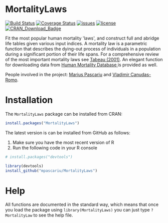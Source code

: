# MortalityLaws
[![Build Status](https://travis-ci.org/mpascariu/MortalityLaws.svg?branch=master)](https://travis-ci.org/mpascariu/MortalityLaws)
[![Coverage Status](https://img.shields.io/codecov/c/github/mpascariu/MortalityLaws/master.svg)](https://codecov.io/github/mpascariu/MortalityLaws?branch=master)
[![issues](https://img.shields.io/github/issues-raw/mpascariu/MortalityLaws.svg)]()
[![license](https://img.shields.io/github/license/mpascariu/MortalityLaws.svg)]()
[![CRAN\_Download\_Badge](http://cranlogs.r-pkg.org/badges/grand-total/MortalityLaws)](http://cran.r-project.org/package=MortalityLaws)


Fit the most popular human mortality 'laws', and construct full and abridge life tables given various input indices. A mortality law is a parametric function that describes the dying-out process of individuals in a population during a significant portion of their 
life spans. For a comprehensive review of the most important mortality laws see [Tabeau (2001)](https://doi.org/10.1007/0-306-47562-6_1). An elegant function for downloading data from [Human Mortality Database ](http://www.mortality.org) is provided as well.  


People involved in the project:
[Marius Pascariu](http://findresearcher.sdu.dk:8080/portal/da/person/mpascariu) and
[Vladimir Canudas-Romo](https://researchers.anu.edu.au/researchers/canudas-romo-v).

Installation
============

The ```MortalityLaws``` package can be installed from CRAN:

```r
install.packages("MortalityLaws")
```

The latest version is can be installed from GitHub as follows:
1. Make sure you have the most recent version of R
2. Run the following code in your R console 

```r
# install.packages("devtools")

library(devtools)
install_github("mpascariu/MortalityLaws")
```

Help
===============
All functions are documented in the standard way, which means that 
once you load the package using ```library(MortalityLaws)```
you can just type ```?MortalityLaw``` to see the help file. 

